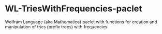 # WL-TriesWithFrequencies-paclet
Wolfram Language (aka Mathematica) paclet with functions for creation and manipulation of tries (prefix trees) with frequencies.
